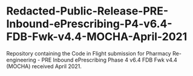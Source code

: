 # Redacted-Public-Release-PRE-Inbound-ePrescribing-P4-v6.4-FDB-Fwk-v4.4-MOCHA-April-2021
Repository containing the Code in Flight submission for Pharmacy Re-engineering - PRE Inbound ePrescribing Phase 4 v6.4 FDB Fwk v4.4 (MOCHA) received April 2021.
